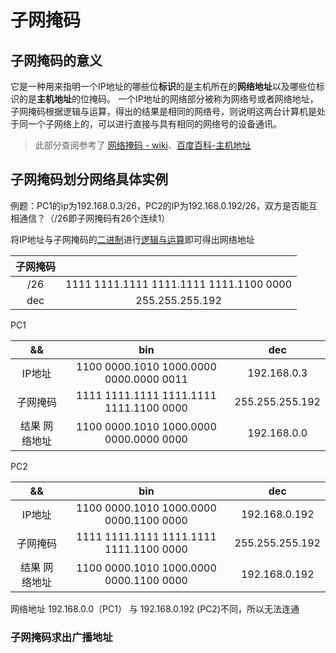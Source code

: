 # 子网掩码

## 子网掩码的意义

它是一种用来指明一个IP地址的哪些位**标识**的是主机所在的**网络地址**以及哪些位标识的是**主机地址**的位掩码。 一个IP地址的网络部分被称为网络号或者网络地址，子网掩码根据逻辑与运算，得出的结果是相同的网络号，则说明这两台计算机是处于同一个子网络上的，可以进行直接与具有相同的网络号的设备通讯。

> 此部分查阅参考了 [网络掩码 - wiki](https://zh.wikipedia.org/wiki/%E5%AD%90%E7%BD%91#%E7%BD%91%E7%BB%9C%E6%8E%A9%E7%A0%81)、[百度百科-主机地址](https://baike.baidu.com/item/%E4%B8%BB%E6%9C%BA%E5%9C%B0%E5%9D%80) 

## 子网掩码划分网络具体实例

例题：PC1的ip为192.168.0.3/26，PC2的IP为192.168.0.192/26，双方是否能互相通信？（/26即子网掩码有26个连续1）

将IP地址与子网掩码的[二进制](https://zh.wikihow.com/%E4%BB%8E%E5%8D%81%E8%BF%9B%E5%88%B6%E8%BD%AC%E6%8D%A2%E4%B8%BA%E4%BA%8C%E8%BF%9B%E5%88%B6)进行[逻辑与运算](https://baike.baidu.com/item/%E9%80%BB%E8%BE%91%E4%B8%8E)即可得出网络地址

|子网掩码||
|:-:|:-:|
|/26|1111 1111.1111 1111.1111 1111.1100 0000
|dec|255.255.255.192

PC1

|&&|bin|dec|
|:-:|:-:|:-:|
|IP地址| 1100 0000.1010 1000.0000 0000.0000 0011|192.168.0.3
|子网掩码|1111 1111.1111 1111.1111 1111.1100 0000|255.255.255.192
|结果 网络地址|1100 0000.1010 1000.0000 0000.0000 0000|192.168.0.0

PC2

|&&|bin|dec|
|:-:|:-:|:-:|
|IP地址| 1100 0000.1010 1000.0000 0000.1100 0000|192.168.0.192
|子网掩码|1111 1111.1111 1111.1111 1111.1100 0000|255.255.255.192
|结果 网络地址|1100 0000.1010 1000.0000 0000.1100 0000|192.168.0.192

网络地址 192.168.0.0（PC1） 与 192.168.0.192 (PC2)不同，所以无法连通


### 子网掩码求出广播地址 
